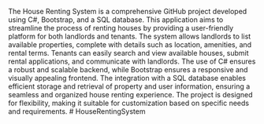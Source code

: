 The House Renting System is a comprehensive GitHub project developed using C#, Bootstrap, and a SQL database. This application aims to streamline the process of renting houses by providing a user-friendly platform for both landlords and tenants. The system allows landlords to list available properties, complete with details such as location, amenities, and rental terms. Tenants can easily search and view available houses, submit rental applications, and communicate with landlords. The use of C# ensures a robust and scalable backend, while Bootstrap ensures a responsive and visually appealing frontend. The integration with a SQL database enables efficient storage and retrieval of property and user information, ensuring a seamless and organized house renting experience. The project is designed for flexibility, making it suitable for customization based on specific needs and requirements. # HouseRentingSystem
